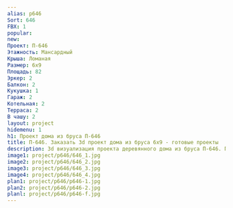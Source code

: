 ```yaml
---
alias: p646
Sort: 646
FBX: 1
popular: 
new: 
Проект: П-646
Этажность: Мансардный
Крыша: Ломаная
Размер: 6х9
Площадь: 82
Эркер: 2
Балкон: 2
Кукушка: 1
Гараж: 2
Котельная: 2
Терраса: 2
В чашу: 2
layout: project
hidemenu: 1
h1: Проект дома из бруса П-646
title: П-646. Заказать 3d проект дома из бруса 6х9 - готовые проекты
description: 3d визуализация проекта деревянного дома из бруса П-646. Площадь 82 м2, размер 6х9. Вы можете внести любые изменения в проект.
image1: project/p646/646_1.jpg
image2: project/p646/646_2.jpg
image3: project/p646/646_3.jpg
image4: project/p646/646_4.jpg
plan1: project/p646/p646-1.jpg
plan2: project/p646/p646-2.jpg
planl: project/p646/p646-f.jpg
---
```

